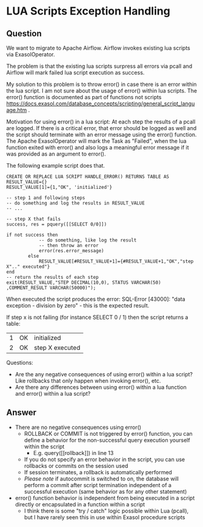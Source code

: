 # LUA Scripts Exception Handling

## Question
We want to migrate to Apache Airflow. Airflow invokes existing lua scripts via ExasolOperator. 

The problem is that the existing lua scripts surpress all errors via pcall and Airflow will mark failed lua script execution as success.

My solution to this problem is to throw error() in case there is an error within the lua script. I am not sure about the usage of error() within lua scripts. The error() function is documented as part of functions not scripts https://docs.exasol.com/database_concepts/scripting/general_script_language.htm .

Motivation for using error() in a lua script: At each step the results of a pcall are logged. If there is a critical error, that error should be logged as well and the script should terminate with an error message using the error() function. The Apache ExasolOperator will mark the Task as "Failed", when the lua function exited with error() and also logs a meaningful error message if it was provided as an argument to error().

The following example script does that.
```
CREATE OR REPLACE LUA SCRIPT HANDLE_ERROR() RETURNS TABLE AS  
RESULT_VALUE={}  
RESULT_VALUE[1]={1,"OK", 'initialized'}  
  
-- step 1 and following steps  
-- do something and log the results in RESULT_VALUE  
-- ...

-- step X that fails   
success, res = pquery([[SELECT 0/0]])

if not success then  
			-- do something, like log the result  
			-- then throw an error 
			error(res.error_message)  
		else  
			RESULT_VALUE[#RESULT_VALUE+1]={#RESULT_VALUE+1,"OK","step X".." executed"}  
end  
-- return the results of each step  
exit(RESULT_VALUE,"STEP DECIMAL(10,0), STATUS VARCHAR(50) ,COMMENT_RESULT VARCHAR(50000)");
```
 When executed the script produces the error: SQL-Error [43000]: "data exception - division by zero" - this is the expected result.

If step x is not failing (for instance SELECT 0 / 1) then the script returns a table:

|   |   |                 |  
| - | -- | --------------- |  
| 1 | OK | initialized     |  
| 2 | OK | step X executed |

 

Questions:  
- Are the any negative consequences of using error() within a lua script? Like rollbacks that only happen when invoking error(), etc.
- Are there any differences between using error() within a lua function and error() within a lua script?


## Answer
- There are no negative consequences using error()  
    - ROLLBACK or COMMIT is not triggered by error() function, you can define a behavior for the non-successful query execution yourself within the script
        - E.g. query([[rollback]]) in line 13  
    - If you do not specify an error behavior in the script, you can use rollbacks or commits on the session used  
    - If session terminates, a rollback is automatically performed  
    - *Please note* if autocommit is switched to on, the database will perform a commit after script termination independent of a successful execution (same behavior as for any other statement)  
- error() function behavior is independent from being executed in a script directly or encapsulated in a function within a script  
    - I think there is some "try / catch" logic possible within Lua (pcall), but I have rarely seen this in use within Exasol procedure scripts
